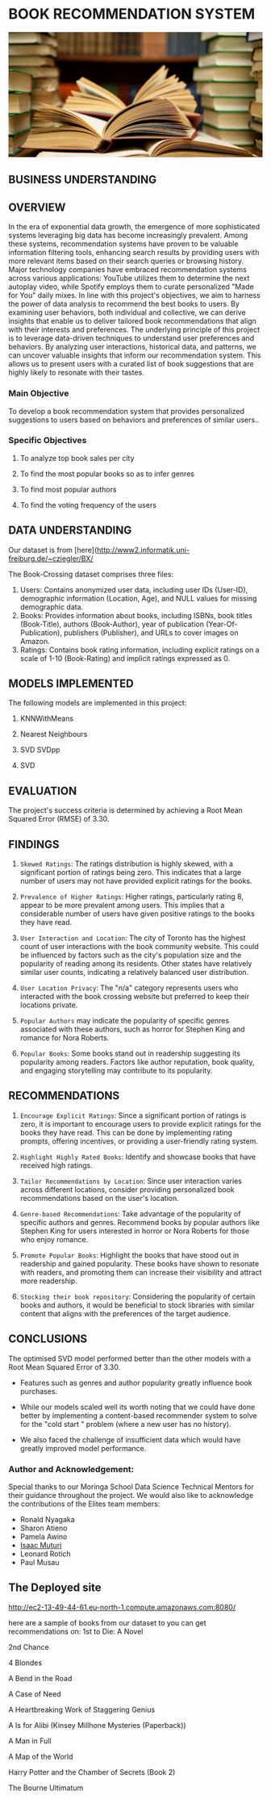 
#  BOOK RECOMMENDATION SYSTEM

![image](NAME.jpeg)


## BUSINESS UNDERSTANDING
## OVERVIEW
In the era of exponential data growth, the emergence of more sophisticated systems leveraging big data has become increasingly prevalent. Among these systems, recommendation systems have proven to be valuable information filtering tools, enhancing search results by providing users with more relevant items based on their search queries or browsing history. Major technology companies have embraced recommendation systems across various applications: YouTube utilizes them to determine the next autoplay video, while Spotify employs them to curate personalized "Made for You" daily mixes.
In line with this project's objectives, we aim to harness the power of data analysis to recommend the best books to users. By examining user behaviors, both individual and collective, we can derive insights that enable us to deliver tailored book recommendations that align with their interests and preferences.
The underlying principle of this project is to leverage data-driven techniques to understand user preferences and behaviors. By analyzing user interactions, historical data, and patterns, we can uncover valuable insights that inform our recommendation system. This allows us to present users with a curated list of book suggestions that are highly likely to resonate with their tastes.


### Main Objective
To develop a book recommendation system that provides personalized suggestions to users based on behaviors and preferences of similar users..

### Specific Objectives

1. To analyze top book sales per city
  
2. To find the most popular books so as to infer genres
   
3. To find most popular authors
   
4. To find the voting frequency of the users

## DATA UNDERSTANDING
Our dataset is from [here](http://www2.informatik.uni-freiburg.de/~cziegler/BX/

The Book-Crossing dataset comprises three files:

1. Users: Contains anonymized user data, including user IDs (User-ID), demographic information (Location, Age), and NULL values for missing demographic data.
2. Books: Provides information about books, including ISBNs, book titles (Book-Title), authors (Book-Author), year of publication (Year-Of-Publication), publishers (Publisher), and URLs to cover images on Amazon.
3. Ratings: Contains book rating information, including explicit ratings on a scale of 1-10 (Book-Rating) and implicit ratings expressed as 0.

## MODELS IMPLEMENTED

The following models are implemented in this project:

1. KNNWithMeans

2. Nearest Neighbours

3. SVD SVDpp

4. SVD


## EVALUATION
The project's success criteria is determined by achieving a Root Mean Squared Error (RMSE) of 3.30. 

## FINDINGS
1. `Skewed Ratings`: The ratings distribution is highly skewed, with a significant portion of ratings being zero. This indicates that a large number of users may not have provided explicit ratings for the books.
   
2. `Prevalence of Higher Ratings`: Higher ratings, particularly rating 8, appear to be more prevalent among users. This implies that a considerable number of users have given positive ratings to the books they have read.
   
3. `User Interaction and Location`: The city of Toronto has the highest count of user interactions with the book community website. This could be influenced by factors such as the city's population size and the popularity of reading among its residents. Other states have relatively similar user counts, indicating a relatively balanced user distribution.
   
4. `User Location Privacy`: The "n/a" category represents users who interacted with the book crossing website but preferred to keep their locations private.
   
5. `Popular Authors` may  indicate the popularity of specific genres associated with these authors, such as horror for Stephen King and romance for Nora Roberts.
   
6. `Popular Books`: Some books stand out in readership suggesting its popularity among readers. Factors like author reputation, book quality, and engaging storytelling may contribute to its popularity.

## RECOMMENDATIONS

1. `Encourage Explicit Ratings`: Since a significant portion of ratings is zero, it is important to encourage users to provide explicit ratings for the books they have read. This can be done by implementing rating prompts, offering incentives, or providing a user-friendly rating system.
   
2. `Highlight Highly Rated Books`: Identify and showcase books that have received high ratings.
   
3. `Tailor Recommendations by Location`: Since user interaction varies across different locations, consider providing personalized book recommendations based on the user's location.
   
4. `Genre-based Recommendations`: Take advantage of the popularity of specific authors and genres. Recommend books by popular authors like Stephen King for users interested in horror or Nora Roberts for those who enjoy romance.
   
5. `Promote Popular Books`: Highlight the books that have stood out in readership and gained popularity. These books have shown to resonate with readers, and promoting them can increase their visibility and attract more readership.
   
6.  `Stocking their book repository`: Considering the popularity of certain books and authors, it would be beneficial to stock libraries with similar content that aligns with the preferences of the target audience.

   ## CONCLUSIONS
 The optimised SVD model performed better than the other models with a Root Mean Squared Error of 3.30.
 
- Features such as genres and author popularity greatly influence book purchases.
  
- While our models scaled well its worth noting that we could have done better by implementing a content-based recommender system to solve for the "cold start " problem (where a new user has no history).
  
- We also faced the challenge of insufficient data which would have greatly improved model performance.

### Author and Acknowledgement:
Special thanks to our Moringa School Data Science Technical Mentors for their guidance throughout the project. We would also like to acknowledge the contributions of the Elites team members:

- Ronald Nyagaka
- Sharon Atieno
- Pamela Awino
- [Isaac Muturi](https://github.com/Isaac-Ndirangu-Muturi-749)
- Leonard Rotich
- Paul Musau

## The Deployed site
http://ec2-13-49-44-61.eu-north-1.compute.amazonaws.com:8080/

here are a sample of books from our dataset to you can get recommendations on:
1st to Die: A Novel

2nd Chance 

4 Blondes 

A Bend in the Road

A Case of Need

A Heartbreaking Work of Staggering Genius

A Is for Alibi (Kinsey Millhone Mysteries (Paperback))

A Man in Full

A Map of the World

Harry Potter and the Chamber of Secrets (Book 2)

The Bourne Ultimatum
